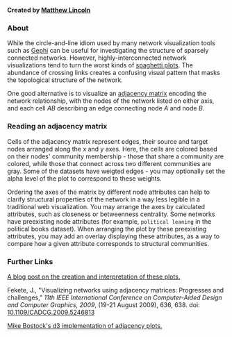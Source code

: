 **Created by [Matthew Lincoln](http://matthewlincoln.net)**

### About

While the circle-and-line idiom used by many network visualization tools such as [Gephi] can be useful for investigating the structure of sparsely connected networks. However, highly-interconnected network visualizations tend to turn the worst kinds of [spaghetti plots][spaghetti].
The abundance of crossing links creates a confusing visual pattern that masks the topological structure of the network.

One good alternative is to visualize an [adjacency matrix][matrix] encoding the network relationship, with the nodes of the network listed on either axis, and each cell *AB* describing an edge connecting node *A* and node *B*.

### Reading an adjacency matrix

Cells of the adjacency matrix represent edges, their source and target nodes arranged along the x and y axes.
Here, the cells are colored based on their nodes' community membership - those that share a community are colored, while those that connect across two different communities are gray.
Some of the datasets have weigted edges - you may optionally set the alpha level of the plot to correspond to these weights.

Ordering the axes of the matrix by different node attributes can help to clarify structural properties of the network in a way less legible in a traditional web visualization.
You may arrange the axes by calculated attributes, such as closeness or betweenness centrality.
Some networks have preexisting node attributes (for example, `political leaning` in the political books dataset).
When arranging the plot by these preexisting attributes, you may add an overlay displaying these attributes, as a way to compare how a given attribute corresponds to structural communities.

### Further Links

[A blog post on the creation and interpretation of these plots.](http://matthewlincoln.net/2014/12/20/adjacency-matrix-plots-with-r-and-ggplot2.html)

Fekete, J., "Visualizing networks using adjacency matrices: Progresses and challenges," *11th IEEE International Conference on Computer-Aided Design and Computer Graphics, 2009*, (19-21 August 2009), 636, 638. doi: [10.1109/CADCG.2009.5246813](http://dx.doi.org.proxy-um.researchport.umd.edu/10.1109/CADCG.2009.5246813)

[Mike Bostock's d3 implementation of adjacency plots.](http://bost.ocks.org/mike/miserables/)

[Gephi]: http://gephi.org

[spaghetti]: http://en.wikipedia.org/wiki/Spaghetti_plot

[matrix]: http://en.wikipedia.org/wiki/Adjacency_matrix
